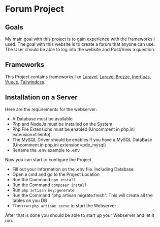 # Forum Project
## Goals
My main goal with this project is to gain experience with the frameworks i used. The goal with this website is to create a forum that anyone can use. The User should be able to log into the website and Post/View a question. 
## Frameworks
This Project contains frameworks like [Laravel](https://laravel.com/docs/9.x), [Laravel Brezze](https://laravel.com/docs/9.x/starter-kits#breeze-and-inertia), [InertiaJs](https://inertiajs.com/), [VueJs](https://vuejs.org/), [Tailwindcss](https://tailwindcss.com/). 
## Installation on a Server
Here are the requirements for the webserver:
<ul>
    <li>A Database must be available</li>
    <li>Php and NodeJs must be installed on the System</li>
    <li>Php File Extensions must be enabled (Uncomment in php.ini extension=fileinfo)</li>
    <li>The MySQL Driver should be enables if you have a MySQL DataBase (Uncomment in php.ini extension=pdo_mysql)</li>
    <li>Rename the .env.example to .env</li>
    
</ul>

Now you can start to configure the Project
<ul>
    <li>Fill out your Information on the .env file. Including Database</li>
    <li>Open a cmd and go to the Project Location</li>
    <li>Run the Command <code>npm install</code></li>
    <li>Run the Command <code>composer install</code></li>
    <li>Run <code>php artisan key:generate</code></li>
    <li>Run the Command "php artisan migrate:fresh". This will create all the tables on you DB</li>
    <li>Then run <code>php artisan serve</code> to start the Webserver</li>
</ul>

After that is done you should be able to start up your Webserver and let it run.
    
     
